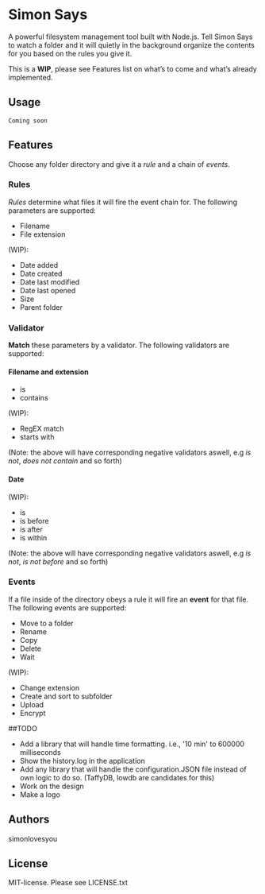# Simon Says
 

A powerful filesystem management tool built with Node.js. Tell Simon Says to watch a folder and it will quietly in the background organize the contents for you based on the rules you give it.
 

This is a **WIP**, please see Features list on what’s to come and what’s already implemented.
 

## Usage
 

``` Coming soon ```
 

## Features
 

Choose any folder directory and give it a *rule* and a chain of *events*.

### Rules

*Rules* determine what files it will fire the event chain for. The following parameters are supported:
 

- Filename
- File extension
 

(WIP):
 
- Date added
- Date created
- Date last modified
- Date last opened
- Size
- Parent folder
 
### Validator

**Match** these parameters by a validator. The following validators are supported:
 
#### Filename and extension
- is
- contains

(WIP):

- RegEX match
- starts with

(Note: the above will have corresponding negative validators aswell, e.g *is not*, *does not contain* and so forth)

#### Date
(WIP):

- is
- is before
- is after
- is within

(Note: the above will have corresponding negative validators aswell, e.g *is not*, *is not before* and so forth)

### Events

If a file inside of the directory obeys a rule it will fire an **event** for that file. The following events are supported:
 
- Move to a folder
- Rename
- Copy
- Delete
- Wait

(WIP):

- Change extension
- Create and sort to subfolder
- Upload
- Encrypt

##TODO
- Add a library that will handle time formatting. i.e., '10 min' to 600000 milliseconds
- Show the history.log in the application
- Add any library that will handle the configuration.JSON file instead of own logic to do so. (TaffyDB, lowdb are candidates for this)
- Work on the design
- Make a logo

## Authors

simonlovesyou
 
## License
MIT-license. Please see LICENSE.txt
